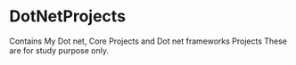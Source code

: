 # DotNetProjects
Contains My Dot net, Core Projects and Dot net frameworks Projects
These are for study purpose only.
